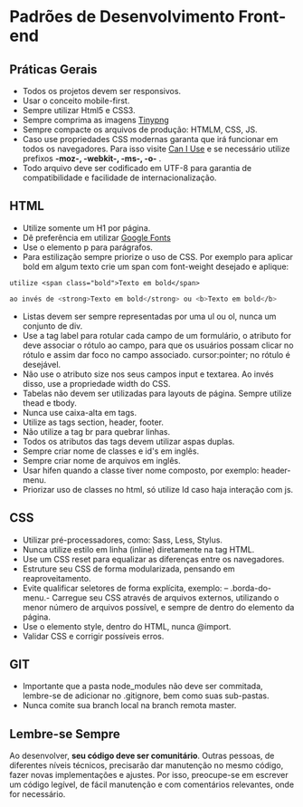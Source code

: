 # Padrões de Desenvolvimento Front-end

## Práticas Gerais

- Todos os projetos devem ser responsivos.
- Usar o conceito mobile-first.
- Sempre utilizar Html5 e CSS3.
- Sempre comprima as imagens [Tinypng](https://tinypng.com/)
- Sempre compacte os arquivos de produção: HTMLM, CSS, JS.
- Caso use propriedades CSS modernas garanta que irá funcionar em todos os navegadores. Para isso visite [Can I Use](https://caniuse.com/ ) e se necessário utilize prefixos **-moz-, -webkit-, -ms-, -o-** .
- Todo arquivo deve ser codificado em UTF-8 para garantia de compatibilidade e facilidade de internacionalização.


## HTML

- Utilize somente um H1 por página.
- Dê preferência em utilizar [Google Fonts](https://fonts.google.com/)
- Use o elemento p para parágrafos.
- Para estilização sempre priorize o uso de CSS. Por exemplo para aplicar bold em algum texto crie um span com font-weight desejado e aplique:

```
utilize <span class="bold">Texto em bold</span>
```
```sh
ao invés de <strong>Texto em bold</strong> ou <b>Texto em bold</b>
```
- Listas devem ser sempre representadas por uma ul ou ol, nunca um conjunto de div.
- Use a tag label para rotular cada campo de um formulário, o atributo for deve associar o rótulo ao campo, para que os usuários possam clicar no rótulo e assim dar foco no campo associado. cursor:pointer; no rótulo é desejável.
- Não use o atributo size nos seus campos input e textarea. Ao invés disso, use a propriedade width do CSS.
- Tabelas não devem ser utilizadas para layouts de página. Sempre utilize thead e tbody.
- Nunca use caixa-alta em tags.
- Utilize as tags section, header, footer.
- Não utilize a tag br para quebrar linhas.
- Todos os atributos das tags devem utilizar aspas duplas.
- Sempre criar nome de classes e id's em inglês.
- Sempre criar nome de arquivos em inglês.
- Usar hifen quando a classe tiver nome composto, por exemplo: header-menu.
- Priorizar uso de classes no html, só utilize Id caso haja interação com js.

## CSS
- Utilizar pré-processadores, como: Sass, Less, Stylus.
- Nunca utilize estilo em linha (inline) diretamente na tag HTML.
- Use um CSS reset para equalizar as diferenças entre os navegadores.
- Estruture seu CSS de forma modularizada, pensando em reaproveitamento.
- Evite qualificar seletores de forma explícita, exemplo: – .borda-do-menu.- Carregue seu CSS através de arquivos externos, utilizando o menor número de arquivos possível, e sempre de dentro do elemento da página.
- Use o elemento style, dentro do HTML, nunca @import.
- Validar CSS e corrigir possíveis erros.

## GIT
- Importante que a pasta node_modules não deve ser commitada, lembre-se de adicionar no .gitignore, bem como suas sub-pastas.
- Nunca comite sua branch local na branch remota master.

## Lembre-se Sempre

Ao desenvolver, **seu código deve ser comunitário**. Outras pessoas, de diferentes níveis técnicos, precisarão dar manutenção no mesmo código, fazer novas implementações e ajustes. Por isso, preocupe-se em escrever um código legível, de fácil manutenção e com comentários relevantes, onde for necessário.